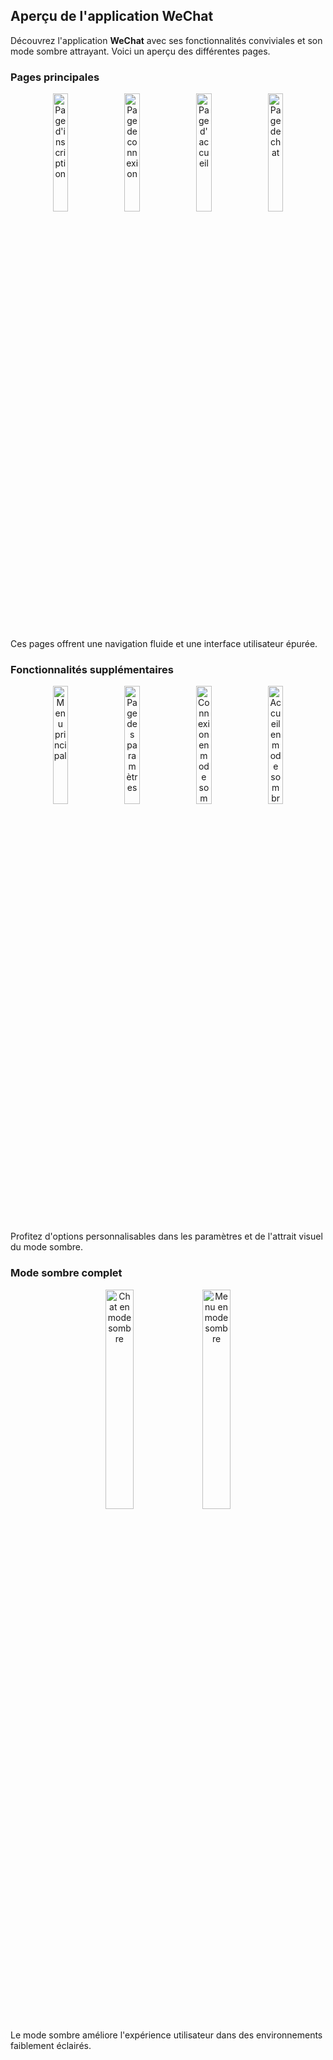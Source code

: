 ## Aperçu de l'application WeChat

Découvrez l'application **WeChat** avec ses fonctionnalités conviviales et son mode sombre attrayant. Voici un aperçu des différentes pages.

### Pages principales
<p align="center">
  <img src="https://github.com/user-attachments/assets/b0fd476c-2fcb-4d75-9325-6efd2209ea97" alt="Page d'inscription" width="22%">
  <img src="https://github.com/user-attachments/assets/41a7330a-b644-4c28-bb3f-4aa61d2e2e0a" alt="Page de connexion" width="22%">
  <img src="https://github.com/user-attachments/assets/15aeb6f2-2fe8-4b30-b003-eeea39830daf" alt="Page d'accueil" width="22%">
  <img src="https://github.com/user-attachments/assets/17852f3e-68e0-4bd8-85ed-4833686a3ddd" alt="Page de chat" width="22%">
</p>

Ces pages offrent une navigation fluide et une interface utilisateur épurée.

### Fonctionnalités supplémentaires
<p align="center">
  <img src="https://github.com/user-attachments/assets/9224c3d0-e29b-4870-ba48-c9da3c7c340a" alt="Menu principal" width="22%">
  <img src="https://github.com/user-attachments/assets/bf730d17-5ae5-47c4-932e-a718b949418d" alt="Page des paramètres" width="22%">
  <img src="https://github.com/user-attachments/assets/7fbb73bf-729b-4701-a34d-c32eb9408a41" alt="Connexion en mode sombre" width="22%">
  <img src="https://github.com/user-attachments/assets/3834e34c-8faa-4e25-8e44-d4d4fa7ea741" alt="Accueil en mode sombre" width="22%">
</p>

Profitez d'options personnalisables dans les paramètres et de l'attrait visuel du mode sombre.

### Mode sombre complet
<p align="center">
  <img src="https://github.com/user-attachments/assets/36f5f5b9-da04-4d48-b5a9-0f6d22115f33" alt="Chat en mode sombre" width="30%">
  <img src="https://github.com/user-attachments/assets/755d4c16-4903-4427-b092-afb351d03a33" alt="Menu en mode sombre" width="30%">
</p>

Le mode sombre améliore l'expérience utilisateur dans des environnements faiblement éclairés.
